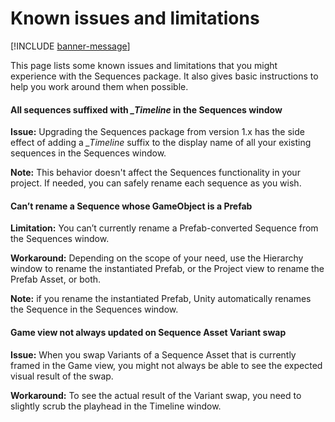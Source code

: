 # Known issues and limitations

[!INCLUDE [banner-message](banner-message.md)]

This page lists some known issues and limitations that you might experience with the Sequences package. It also gives basic instructions to help you work around them when possible.

#### All sequences suffixed with _\_Timeline_ in the Sequences window

**Issue:** Upgrading the Sequences package from version 1.x has the side effect of adding a _\_Timeline_ suffix to the display name of all your existing sequences in the Sequences window.

**Note:** This behavior doesn't affect the Sequences functionality in your project. If needed, you can safely rename each sequence as you wish.

#### Can’t rename a Sequence whose GameObject is a Prefab

**Limitation:** You can’t currently rename a Prefab-converted Sequence from the Sequences window.

**Workaround:** Depending on the scope of your need, use the Hierarchy window to rename the instantiated Prefab, or the Project view to rename the Prefab Asset, or both.

**Note:** if you rename the instantiated Prefab, Unity automatically renames the Sequence in the Sequences window.

#### Game view not always updated on Sequence Asset Variant swap

**Issue:** When you swap Variants of a Sequence Asset that is currently framed in the Game view, you might not always be able to see the expected visual result of the swap.

**Workaround:** To see the actual result of the Variant swap, you need to slightly scrub the playhead in the Timeline window.
